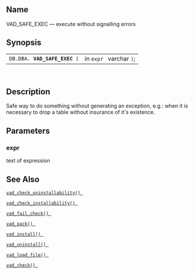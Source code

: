 <div id="fn_vad_safe_exec" class="refentry">

<div class="titlepage">

</div>

<div class="refnamediv">

## Name

VAD_SAFE_EXEC — execute without signalling errors

</div>

<div class="refsynopsisdiv">

## Synopsis

<div id="fsyn_vad_safe_exec" class="funcsynopsis">

|                                   |                         |
|-----------------------------------|-------------------------|
| `DB.DBA. `**`VAD_SAFE_EXEC`**` (` | in `expr ` varchar `)`; |

<div class="funcprototype-spacer">

 

</div>

</div>

</div>

<div id="desc_59" class="refsect1">

## Description

Safe way to do something without generating an exception, e.g.: when it
is necessary to drop a table without insurance of it's existence.

</div>

<div id="params_25" class="refsect1">

## Parameters

<div id="id117871" class="refsect2">

### expr

text of expression

</div>

</div>

<div id="seealso_31" class="refsect1">

## See Also

<a href="fn_vad_check_uninstallability.html" class="link"
title="VAD_CHECK_UNINSTALLABILITY"><code
class="function">vad_check_uninstallability() </code></a>

<a href="fn_vad_check_installability.html" class="link"
title="VAD_CHECK_INSTALLABILITY"><code
class="function">vad_check_installability() </code></a>

<a href="fn_vad_fail_check.html" class="link"
title="VAD_FAIL_CHECK"><code
class="function">vad_fail_check() </code></a>

<a href="fn_vad_pack.html" class="link" title="VAD_PACK"><code
class="function">vad_pack() </code></a>

<a href="fn_vad_install.html" class="link" title="VAD_INSTALL"><code
class="function">vad_install() </code></a>

<a href="fn_vad_uninstall.html" class="link" title="VAD_UNINSTALL"><code
class="function">vad_uninstall() </code></a>

<a href="fn_vad_load_file.html" class="link" title="VAD_LOAD_FILE"><code
class="function">vad_load_file() </code></a>

<a href="fn_vad_check.html" class="link" title="VAD_CHECK"><code
class="function">vad_check() </code></a>

</div>

</div>
